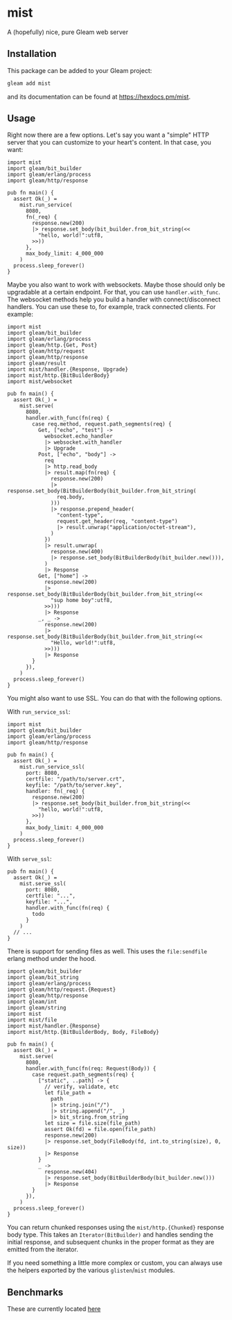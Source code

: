 # mist

A (hopefully) nice, pure Gleam web server

## Installation

This package can be added to your Gleam project:

```sh
gleam add mist
```

and its documentation can be found at <https://hexdocs.pm/mist>.

## Usage

Right now there are a few options.  Let's say you want a "simple" HTTP server
that you can customize to your heart's content.  In that case, you want:

```gleam
import mist
import gleam/bit_builder
import gleam/erlang/process
import gleam/http/response

pub fn main() {
  assert Ok(_) =
    mist.run_service(
      8080,
      fn(_req) {
        response.new(200)
        |> response.set_body(bit_builder.from_bit_string(<<
          "hello, world!":utf8,
        >>))
      },
      max_body_limit: 4_000_000
    )
  process.sleep_forever()
}
```

Maybe you also want to work with websockets.  Maybe those should only be
upgradable at a certain endpoint.  For that, you can use `handler.with_func`.
The websocket methods help you build a handler with connect/disconnect handlers.
You can use these to, for example, track connected clients.  For example:

```gleam
import mist
import gleam/bit_builder
import gleam/erlang/process
import gleam/http.{Get, Post}
import gleam/http/request
import gleam/http/response
import gleam/result
import mist/handler.{Response, Upgrade}
import mist/http.{BitBuilderBody}
import mist/websocket

pub fn main() {
  assert Ok(_) =
    mist.serve(
      8080,
      handler.with_func(fn(req) {
        case req.method, request.path_segments(req) {
          Get, ["echo", "test"] ->
            websocket.echo_handler
            |> websocket.with_handler
            |> Upgrade
          Post, ["echo", "body"] ->
            req
            |> http.read_body
            |> result.map(fn(req) {
              response.new(200)
              |> response.set_body(BitBuilderBody(bit_builder.from_bit_string(
                req.body,
              )))
              |> response.prepend_header(
                "content-type",
                request.get_header(req, "content-type")
                |> result.unwrap("application/octet-stream"),
              )
            })
            |> result.unwrap(
              response.new(400)
              |> response.set_body(BitBuilderBody(bit_builder.new())),
            )
            |> Response
          Get, ["home"] ->
            response.new(200)
            |> response.set_body(BitBuilderBody(bit_builder.from_bit_string(<<
              "sup home boy":utf8,
            >>)))
            |> Response
          _, _ ->
            response.new(200)
            |> response.set_body(BitBuilderBody(bit_builder.from_bit_string(<<
              "Hello, world!":utf8,
            >>)))
            |> Response
        }
      }),
    )
  process.sleep_forever()
}
```

You might also want to use SSL.  You can do that with the following options.

With `run_service_ssl`:

```gleam
import mist
import gleam/bit_builder
import gleam/erlang/process
import gleam/http/response

pub fn main() {
  assert Ok(_) =
    mist.run_service_ssl(
      port: 8080,
      certfile: "/path/to/server.crt",
      keyfile: "/path/to/server.key",
      handler: fn(_req) {
        response.new(200)
        |> response.set_body(bit_builder.from_bit_string(<<
          "hello, world!":utf8,
        >>))
      },
      max_body_limit: 4_000_000
    )
  process.sleep_forever()
}
```

With `serve_ssl`:

```gleam
pub fn main() {
  assert Ok(_) =
    mist.serve_ssl(
      port: 8080,
      certfile: "...",
      keyfile: "...",
      handler.with_func(fn(req) {
        todo
      }
    )
  // ...
}
```

There is support for sending files as well. This uses the `file:sendfile` erlang
method under the hood.

```gleam
import gleam/bit_builder
import gleam/bit_string
import gleam/erlang/process
import gleam/http/request.{Request}
import gleam/http/response
import gleam/int
import gleam/string
import mist
import mist/file
import mist/handler.{Response}
import mist/http.{BitBuilderBody, Body, FileBody}

pub fn main() {
  assert Ok(_) =
    mist.serve(
      8080,
      handler.with_func(fn(req: Request(Body)) {
        case request.path_segments(req) {
          ["static", ..path] -> {
            // verify, validate, etc
            let file_path =
              path
              |> string.join("/")
              |> string.append("/", _)
              |> bit_string.from_string
            let size = file.size(file_path)
            assert Ok(fd) = file.open(file_path)
            response.new(200)
            |> response.set_body(FileBody(fd, int.to_string(size), 0, size))
            |> Response
          }
          _ ->
            response.new(404)
            |> response.set_body(BitBuilderBody(bit_builder.new()))
            |> Response
        }
      }),
    )
  process.sleep_forever()
}
```

You can return chunked responses using the `mist/http.{Chunked}` response body
type. This takes an `Iterator(BitBuilder)` and handles sending the initial
response, and subsequent chunks in the proper format as they are emitted from
the iterator.

If you need something a little more complex or custom, you can always use the
helpers exported by the various `glisten`/`mist` modules.

## Benchmarks

These are currently located [here](https://github.com/rawhat/http-benchmarks)
